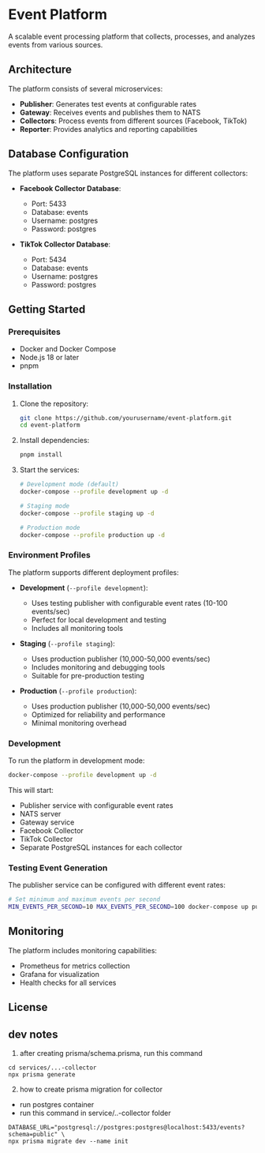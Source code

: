 # Event Platform

A scalable event processing platform that collects, processes, and analyzes events from various sources.

## Architecture

The platform consists of several microservices:

- **Publisher**: Generates test events at configurable rates
- **Gateway**: Receives events and publishes them to NATS
- **Collectors**: Process events from different sources (Facebook, TikTok)
- **Reporter**: Provides analytics and reporting capabilities

## Database Configuration

The platform uses separate PostgreSQL instances for different collectors:

- **Facebook Collector Database**:
  - Port: 5433
  - Database: events
  - Username: postgres
  - Password: postgres

- **TikTok Collector Database**:
  - Port: 5434
  - Database: events
  - Username: postgres
  - Password: postgres

## Getting Started

### Prerequisites

- Docker and Docker Compose
- Node.js 18 or later
- pnpm

### Installation

1. Clone the repository:
   ```bash
   git clone https://github.com/yourusername/event-platform.git
   cd event-platform
   ```

2. Install dependencies:
   ```bash
   pnpm install
   ```

3. Start the services:
   ```bash
   # Development mode (default)
   docker-compose --profile development up -d

   # Staging mode
   docker-compose --profile staging up -d

   # Production mode
   docker-compose --profile production up -d
   ```

### Environment Profiles

The platform supports different deployment profiles:

- **Development** (`--profile development`):
  - Uses testing publisher with configurable event rates (10-100 events/sec)
  - Perfect for local development and testing
  - Includes all monitoring tools

- **Staging** (`--profile staging`):
  - Uses production publisher (10,000-50,000 events/sec)
  - Includes monitoring and debugging tools
  - Suitable for pre-production testing

- **Production** (`--profile production`):
  - Uses production publisher (10,000-50,000 events/sec)
  - Optimized for reliability and performance
  - Minimal monitoring overhead

### Development

To run the platform in development mode:

```bash
docker-compose --profile development up -d
```

This will start:
- Publisher service with configurable event rates
- NATS server
- Gateway service
- Facebook Collector
- TikTok Collector
- Separate PostgreSQL instances for each collector

### Testing Event Generation

The publisher service can be configured with different event rates:

```bash
# Set minimum and maximum events per second
MIN_EVENTS_PER_SECOND=10 MAX_EVENTS_PER_SECOND=100 docker-compose up publisher
```

## Monitoring

The platform includes monitoring capabilities:

- Prometheus for metrics collection
- Grafana for visualization
- Health checks for all services

## License

## dev notes
1. after creating prisma/schema.prisma, run this command
```
cd services/...-collector
npx prisma generate
```
2. how to create prisma migration for collector
- run postgres container
- run this command in service/..-collector folder
```shell
DATABASE_URL="postgresql://postgres:postgres@localhost:5433/events?schema=public" \
npx prisma migrate dev --name init
```
